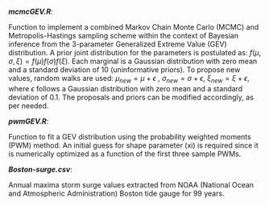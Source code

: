 
***mcmcGEV.R***: 

Function to implement a combined Markov Chain Monte Carlo (MCMC) and Metropolis-Hastings sampling scheme within the context of Bayesian inference from the 3-parameter Generalized Extreme Value (GEV) distribution. A prior joint distribution for the parameters is postulated as: $f(\mu,\sigma,\xi)=f(\mu)f(\sigma)f(\xi)$. Each marginal is a Gaussian distribution with zero mean and a standard deviation of 10 (uninformative priors). To propose new values, random walks are used: $\mu_{new}=\mu+\epsilon$ , $\sigma_{new}=\sigma+\epsilon$, $\xi_{new}=\xi+\epsilon$, where $\epsilon$ follows a Gaussian distribution with zero mean and a standard deviation of 0.1. The proposals and priors can be modified accordingly, as per needed.

***pwmGEV.R***:

Function to fit a GEV distribution using the probability weighted moments (PWM) method. An initial guess for shape parameter (xi) is required since it is numerically optimized as a function of the first three sample PWMs.

***Boston-surge.csv***:

Annual maxima storm surge values extracted from NOAA (National Ocean and Atmospheric Administration) Boston tide gauge for 99 years.
